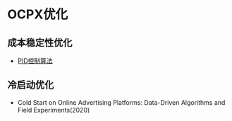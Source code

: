 # OCPX优化

## 成本稳定性优化 
- [PID控制算法](https://mp.weixin.qq.com/s/-jV1I4mK8abwhAiWTCkTrg)

## 冷启动优化
- Cold Start on Online Advertising Platforms: Data-Driven Algorithms and Field Experiments(2020) 
